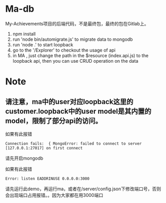 # Ma-db   
My-Achievements项目的后端代码，不是最终包，最终的包在Gitlab上。    

1. npm install
2. run 'node bin/automigrate.js' to migrate data to mongodb
3. run 'node .' to start loopback
4. go to the '/Explorer' to checkout the usage of api
5. in MA , just change the  path in the $resource (index.api.js) to the loopback api, then you can use CRUD operation on the data


# Note

## 请注意，ma中的user对应loopback这里的customer.loopback中的user model是其内置的model，限制了部分api的访问。

如果有此报错
    
    Connection fails:  { MongoError: failed to connect to server [127.0.0.1:27017] on first connect

请先开启mongodb


如果有此报错
    
    Error: listen EADDRINUSE 0.0.0.0:3000

请先运行此demo，再运行ma，或者在/server/config.json下修改端口号，否则会出现端口占用报错。。因为大家都在用3000端口


